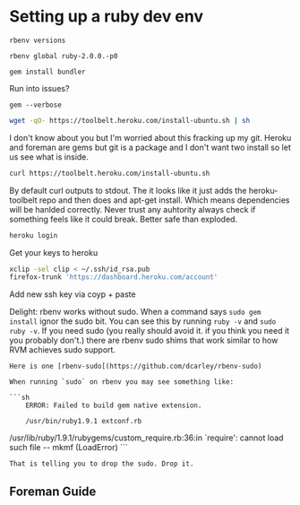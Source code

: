 # Setting up a ruby dev env

`rbenv versions`

`rbenv global ruby-2.0.0.-p0`

`gem install bundler`

Run into issues?

`gem --verbose`

```sh
wget -qO- https://toolbelt.heroku.com/install-ubuntu.sh | sh
```

I don't know about you but I'm worried about this fracking up my git. Heroku and foreman are gems but git is a package and I don't want two install so let us see what is inside.

```sh
curl https://toolbelt.heroku.com/install-ubuntu.sh
```

By default curl outputs to stdout. The it looks like it just adds the heroku-toolbelt repo and then does and apt-get install. Which means dependencies will be hanlded correctly. Never trust any auhtority always check if something feels like it could break. Better safe than exploded.

```sh
heroku login
```

Get your keys to heroku

```sh
xclip -sel clip < ~/.ssh/id_rsa.pub
firefox-trunk 'https://dashboard.heroku.com/account'
```

Add new ssh key via coyp + paste

Delight:
	rbenv works without sudo. When a command says `sudo gem install` ignor the sudo bit.
	You can see this by running `ruby -v` and `sudo ruby -v`.
	If you need sudo (you really should avoid it. if you think you need it you probably don't.)
	there are rbenv sudo shims that work similar to how RVM achieves sudo support.

	Here is one [rbenv-sudo[(https://github.com/dcarley/rbenv-sudo)

	When running `sudo` on rbenv you may see something like:

	```sh
		ERROR: Failed to build gem native extension.

        /usr/bin/ruby1.9.1 extconf.rb
/usr/lib/ruby/1.9.1/rubygems/custom_require.rb:36:in `require': cannot load such file -- mkmf (LoadError)
	```

	That is telling you to drop the sudo. Drop it.


## Foreman Guide
